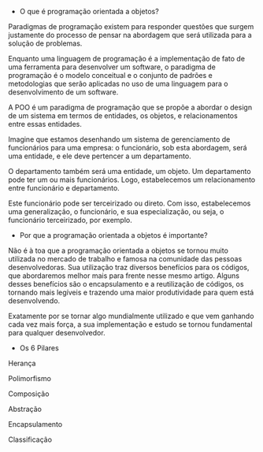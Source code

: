 - O que é programação orientada a objetos?

Paradigmas de programação existem para responder questões que surgem justamente do processo de pensar na abordagem que será utilizada para a solução de problemas.

Enquanto uma linguagem de programação é a implementação de fato de uma ferramenta para desenvolver um software, o paradigma de programação é o modelo conceitual e o conjunto de padrões e metodologias que serão aplicadas no uso de uma linguagem para o desenvolvimento de um software. 

A POO é um paradigma de programação que se propõe a abordar o design de um sistema em termos de entidades, os objetos, e relacionamentos entre essas entidades. 

Imagine que estamos desenhando um sistema de gerenciamento de funcionários para uma empresa: o funcionário, sob esta abordagem, será uma entidade, e ele deve pertencer a um departamento. 

O departamento também será uma entidade, um objeto. Um departamento pode ter um ou mais funcionários. Logo, estabelecemos um relacionamento entre funcionário e departamento. 

Este funcionário pode ser terceirizado ou direto. Com isso, estabelecemos uma generalização, o funcionário, e sua especialização, ou seja, o funcionário terceirizado, por exemplo.


- Por que a programação orientada a objetos é importante?

Não é à toa que a programação orientada a objetos se tornou muito utilizada no mercado de trabalho e famosa na comunidade das pessoas desenvolvedoras. Sua utilização traz diversos benefícios para os códigos, que abordaremos melhor mais para frente nesse mesmo artigo. Alguns desses benefícios são o encapsulamento e a reutilização de códigos, os tornando mais legíveis e trazendo uma maior produtividade para quem está desenvolvendo.

Exatamente por se tornar algo mundialmente utilizado e que vem ganhando cada vez mais força, a sua implementação e estudo se tornou fundamental para qualquer desenvolvedor. 

 - Os 6 Pilares

 Herança 
 
 Polimorfismo
 
 Composição
 
 Abstração
 
 Encapsulamento
 
 Classificação
